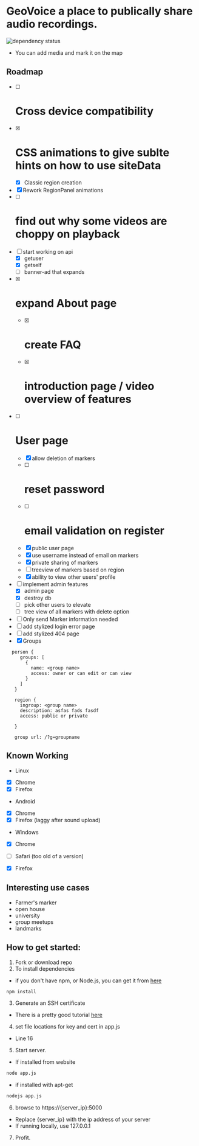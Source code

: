 # GeoVoice a place to publically share audio recordings.

![dependency status](https://david-dm.org/omarzion/Geovoice.svg)

- You can add media and mark it on the map

## Roadmap
 - [ ] # Cross device compatibility
 - [x] # CSS animations to give sublte hints on how to use siteData
   - [x] Classic region creation
 - [x] Rework RegionPanel animations
 - [ ] # find out why some videos are choppy on playback
 - [ ] start working on api
   - [x] getuser
   - [x] getself
   - [ ] banner-ad that expands
 - [x] # expand About page
   - [x] # create FAQ
   - [x] # introduction page / video overview of features
 - [ ] # User page
   - [x] allow deletion of markers
   - [ ] # reset password
   - [ ] # email validation on register
   - [x] public user page
   - [x] use username instead of email on markers
   - [x] private sharing of markers
   - [ ] treeview of markers based on region
   - [x] ability to view other users' profile
 - [ ] implement admin features
   - [x] admin page
   - [x] destroy db
   - [ ] pick other users to elevate
   - [ ] tree view of all markers with delete option
 - [ ] Only send Marker information needed
 - [ ] add stylized login error page
 - [ ] add stylized 404 page
 - [x] Groups
```
  person {
     groups: [
       {
         name: <group name>
         access: owner or can edit or can view
       }
     ]
   }

   region {
     ingroup: <group name>
     description: asfas fads fasdf
     access: public or private

   }

   group url: /?g=groupname
 ```

## Known Working
 - Linux
  - [x] Chrome
  - [x] Firefox
 - Android
  - [x] Chrome
  - [x] Firefox (laggy after sound upload)
 - Windows
  - [x] Chrome
  - [ ] Safari (too old of a version)
  - [x] Firefox


## Interesting use cases
 - Farmer's marker
 - open house
 - university
 - group meetups
 - landmarks

## How to get started:
1. Fork or download repo
2. To install dependencies
  - if you don't have npm, or Node.js, you can get it from [here](https://nodejs.org/)
  ```bash
  npm install
  ```
3. Generate an SSH certificate
  - There is a pretty good tutorial [here](https://help.github.com/articles/generating-an-ssh-key/)
4. set file locations for key and cert in app.js
  - Line 16
5. Start server.
  - If installed from website
  ```bash
  node app.js
  ```
  - if installed with apt-get
  ```bash
  nodejs app.js
  ````
6. browse to https://{server_ip}:5000
  - Replace {server_ip} with the ip address of your server
  - If running locally, use 127.0.0.1
7. Profit.
